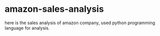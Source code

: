 # amazon-sales-analysis
here is the sales analysis of amazon company, used python programming language for analysis.
